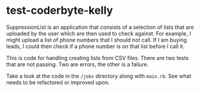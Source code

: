 # test-coderbyte-kelly

SuppressionList is an application that consists of a selection of lists that are uploaded by the user which are then used to check against. For example, I might upload a list of phone numbers that I should not call. If I am buying leads, I could then check if a phone number is on that list before I call it.

This is code for handling creating lists from CSV files. There are two tests that are not passing. Two are errors, the other is a failure.

Take a look at the code in the `/jobs` directory along with `main.rb`. See what needs to be refactored or improved upon.
